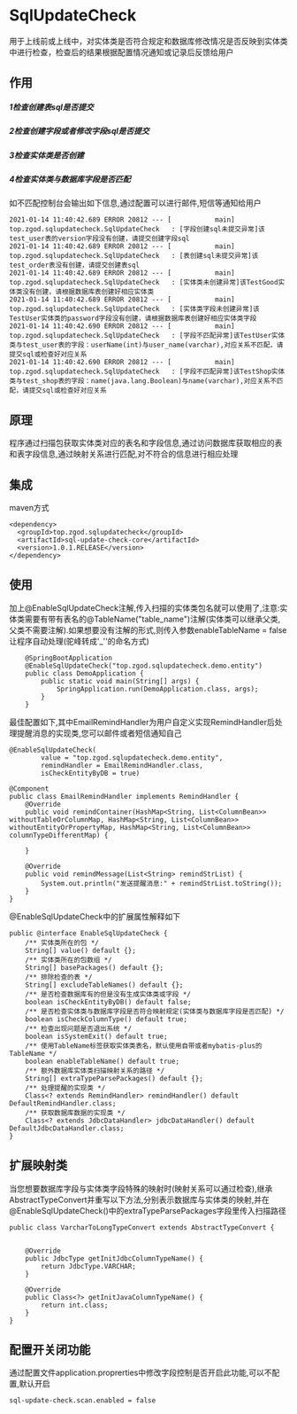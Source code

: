 # SqlUpdateCheck
用于上线前或上线中，对实体类是否符合规定和数据库修改情况是否反映到实体类中进行检查，检查后的结果根据配置情况通知或记录后反馈给用户
## 作用
##### 1检查创建表sql是否提交
##### 2检查创建字段或者修改字段sql是否提交
##### 3检查实体类是否创建
##### 4检查实体类与数据库字段是否匹配

如不匹配控制台会输出如下信息,通过配置可以进行邮件,短信等通知给用户
```
2021-01-14 11:40:42.689 ERROR 20812 --- [           main] top.zgod.sqlupdatecheck.SqlUpdateCheck   : [字段创建sql未提交异常]该test_user表的version字段没有创建，请提交创建字段sql
2021-01-14 11:40:42.689 ERROR 20812 --- [           main] top.zgod.sqlupdatecheck.SqlUpdateCheck   : [表创建sql未提交异常]该test_order表没有创建，请提交创建表sql
2021-01-14 11:40:42.689 ERROR 20812 --- [           main] top.zgod.sqlupdatecheck.SqlUpdateCheck   : [实体类未创建异常]该TestGood实体类没有创建，请根据数据库表创建好相应实体类
2021-01-14 11:40:42.689 ERROR 20812 --- [           main] top.zgod.sqlupdatecheck.SqlUpdateCheck   : [实体类字段未创建异常]该TestUser实体类的password字段没有创建，请根据数据库表创建好相应实体类字段
2021-01-14 11:40:42.690 ERROR 20812 --- [           main] top.zgod.sqlupdatecheck.SqlUpdateCheck   : [字段不匹配异常]该TestUser实体类与test_user表的字段：userName(int)与user_name(varchar),对应关系不匹配，请提交sql或检查好对应关系
2021-01-14 11:40:42.690 ERROR 20812 --- [           main] top.zgod.sqlupdatecheck.SqlUpdateCheck   : [字段不匹配异常]该TestShop实体类与test_shop表的字段：name(java.lang.Boolean)与name(varchar),对应关系不匹配，请提交sql或检查好对应关系

```
## 原理
程序通过扫描包获取实体类对应的表名和字段信息,通过访问数据库获取相应的表和表字段信息,通过映射关系进行匹配,对不符合的信息进行相应处理
## 集成
maven方式
```
<dependency>
  <groupId>top.zgod.sqlupdatecheck</groupId>
  <artifactId>sql-update-check-core</artifactId>
  <version>1.0.1.RELEASE</version>
</dependency>
```
## 使用
加上@EnableSqlUpdateCheck注解,传入扫描的实体类包名就可以使用了,注意:实体类需要有带有表名的@TableName("table_name")注解(实体类可以继承父类,父类不需要注解).如果想要没有注解的形式,则传入参数enableTableName = false让程序自动处理(驼峰转成'_''的命名方式)
```
    @SpringBootApplication
    @EnableSqlUpdateCheck("top.zgod.sqlupdatecheck.demo.entity")
    public class DemoApplication {
        public static void main(String[] args) {
            SpringApplication.run(DemoApplication.class, args);
        }
    }
```
最佳配置如下,其中EmailRemindHandler为用户自定义实现RemindHandler后处理提醒消息的实现类,您可以邮件或者短信通知自己
```
@EnableSqlUpdateCheck(
        value = "top.zgod.sqlupdatecheck.demo.entity",
        remindHandler = EmailRemindHandler.class,
        isCheckEntityByDB = true)

@Component
public class EmailRemindHandler implements RemindHandler {
    @Override
    public void remindContainer(HashMap<String, List<ColumnBean>> withoutTableOrColumnMap, HashMap<String, List<ColumnBean>> withoutEntityOrPropertyMap, HashMap<String, List<ColumnBean>> columnTypeDifferentMap) {

    }

    @Override
    public void remindMessage(List<String> remindStrList) {
        System.out.println("发送提醒消息:" + remindStrList.toString());
    }
}
```
@EnableSqlUpdateCheck中的扩展属性解释如下
```
public @interface EnableSqlUpdateCheck {
    /** 实体类所在的包 */
    String[] value() default {};
    /** 实体类所在的包数组 */
    String[] basePackages() default {};
    /** 排除检查的表 */
    String[] excludeTableNames() default {};
    /** 是否检查数据库有的但是没有生成实体类或字段 */
    boolean isCheckEntityByDB() default false;
    /** 是否检查实体类与数据库字段是否符合映射规定(实体类与数据库字段是否匹配) */
    boolean isCheckColumnType() default true;
    /** 检查出现问题是否退出系统 */
    boolean isSystemExit() default true;
    /** 使用TableName标签获取实体类表名，默认使用自带或者mybatis-plus的TableName */
    boolean enableTableName() default true;
    /** 额外数据库实体类扫描映射关系的路径 */
    String[] extraTypeParsePackages() default {};
    /** 处理提醒的实现类 */
    Class<? extends RemindHandler> remindHandler() default DefaultRemindHandler.class;
    /** 获取数据库数据的实现类 */
    Class<? extends JdbcDataHandler> jdbcDataHandler() default DefaultJdbcDataHandler.class;
}
```
## 扩展映射类
当您想要数据库字段与实体类字段特殊的映射时(映射关系可以通过检查),继承AbstractTypeConvert并重写以下方法,分别表示数据库与实体类的映射,并在@EnableSqlUpdateCheck()中的extraTypeParsePackages字段里传入扫描路径
```
public class VarcharToLongTypeConvert extends AbstractTypeConvert {


    @Override
    public JdbcType getInitJdbcColumnTypeName() {
        return JdbcType.VARCHAR;
    }

    @Override
    public Class<?> getInitJavaColumnTypeName() {
        return int.class;
    }
}

```
## 配置开关闭功能
通过配置文件application.proprerties中修改字段控制是否开启此功能,可以不配置,默认开启
```
sql-update-check.scan.enabled = false
```